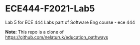 # ECE444-F2021-Lab5
Lab 5 for ECE 444
Labs part of Software Eng course - ece 444

**Note:** This repo is a clone of https://github.com/nelaturuk/education_pathways
